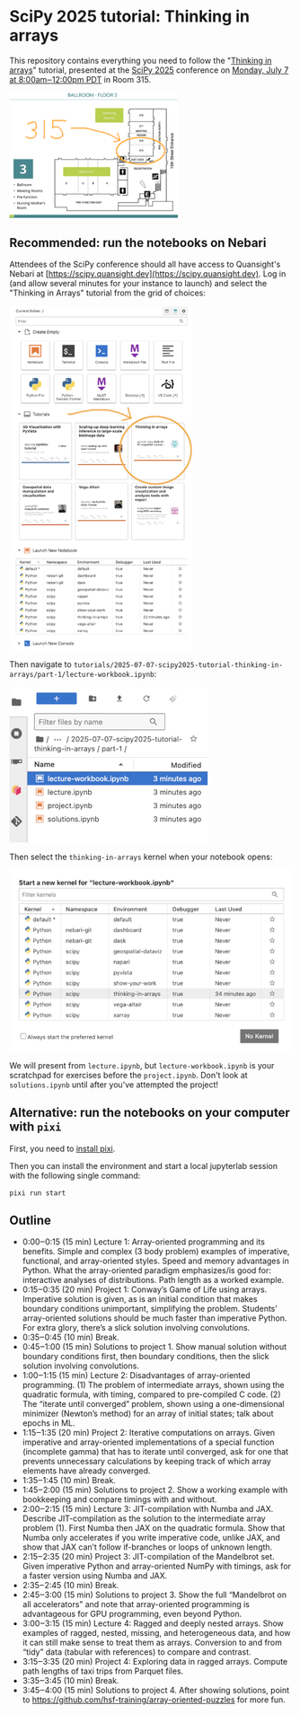 # SciPy 2025 tutorial: Thinking in arrays

This repository contains everything you need to follow the "[Thinking in arrays](https://cfp.scipy.org/scipy2025/talk/MP7C33/)" tutorial, presented at the [SciPy 2025](https://www.scipy2025.scipy.org/) conference on [Monday, July 7 at 8:00am‒12:00pm PDT](https://www.scipy2025.scipy.org/schedule) in Room 315.

<img src="img/conference-room-315.png" style="width: 300px; max-width: 100%;">

## Recommended: run the notebooks on Nebari

Attendees of the SciPy conference should all have access to Quansight's Nebari at [https://scipy.quansight.dev](https://scipy.quansight.dev). Log in (and allow several minutes for your instance to launch) and select the "Thinking in Arrays" tutorial from the grid of choices:

<img src="img/nebari-panel.png" style="width: 328px; max-width: 100%;">

Then navigate to `tutorials/2025-07-07-scipy2025-tutorial-thinking-in-arrays/part-1/lecture-workbook.ipynb`:

<img src="img/nebari-first-notebook.png" style="width: 353px; max-width: 100%;">

Then select the `thinking-in-arrays` kernel when your notebook opens:

<img src="img/nebari-select-kernel.png" style="width: 653px; max-width: 100%;">

We will present from `lecture.ipynb`, but `lecture-workbook.ipynb` is your scratchpad for exercises before the `project.ipynb`. Don't look at `solutions.ipynb` until after you've attempted the project!

## Alternative: run the notebooks on your computer with `pixi`

First, you need to [install pixi](https://pixi.sh/latest/installation/).

Then you can install the environment and start a local jupyterlab session with the following single command:
```shell
pixi run start
```

## Outline

* 0:00‒0:15 (15 min) Lecture 1: Array-oriented programming and its benefits. Simple and complex (3 body problem) examples of imperative, functional, and array-oriented styles. Speed and memory advantages in Python. What the array-oriented paradigm emphasizes/is good for: interactive analyses of distributions. Path length as a worked example.
* 0:15‒0:35 (20 min) Project 1: Conway’s Game of Life using arrays. Imperative solution is given, as is an initial condition that makes boundary conditions unimportant, simplifying the problem. Students’ array-oriented solutions should be much faster than imperative Python. For extra glory, there’s a slick solution involving convolutions.
* 0:35‒0:45 (10 min) Break.
* 0:45‒1:00 (15 min) Solutions to project 1. Show manual solution without boundary conditions first, then boundary conditions, then the slick solution involving convolutions.
* 1:00‒1:15 (15 min) Lecture 2: Disadvantages of array-oriented programming. (1) The problem of intermediate arrays, shown using the quadratic formula, with timing, compared to pre-compiled C code. (2) The “iterate until converged” problem, shown using a one-dimensional minimizer (Newton’s method) for an array of initial states; talk about epochs in ML.
* 1:15‒1:35 (20 min) Project 2: Iterative computations on arrays. Given imperative and array-oriented implementations of a special function (incomplete gamma) that has to iterate until converged, ask for one that prevents unnecessary calculations by keeping track of which array elements have already converged.
* 1:35‒1:45 (10 min) Break.
* 1:45‒2:00 (15 min) Solutions to project 2. Show a working example with bookkeeping and compare timings with and without.
* 2:00‒2:15 (15 min) Lecture 3: JIT-compilation with Numba and JAX. Describe JIT-compilation as the solution to the intermediate array problem (1). First Numba then JAX on the quadratic formula. Show that Numba only accelerates if you write imperative code, unlike JAX, and show that JAX can’t follow if-branches or loops of unknown length.
* 2:15‒2:35 (20 min) Project 3: JIT-compilation of the Mandelbrot set. Given imperative Python and array-oriented NumPy with timings, ask for a faster version using Numba and JAX.
* 2:35‒2:45 (10 min) Break.
* 2:45‒3:00 (15 min) Solutions to project 3. Show the full “Mandelbrot on all accelerators” and note that array-oriented programming is advantageous for GPU programming, even beyond Python.
* 3:00‒3:15 (15 min) Lecture 4: Ragged and deeply nested arrays. Show examples of ragged, nested, missing, and heterogeneous data, and how it can still make sense to treat them as arrays. Conversion to and from “tidy” data (tabular with references) to compare and contrast.
* 3:15‒3:35 (20 min) Project 4: Exploring data in ragged arrays. Compute path lengths of taxi trips from Parquet files.
* 3:35‒3:45 (10 min) Break.
* 3:45‒4:00 (15 min) Solutions to project 4. After showing solutions, point to https://github.com/hsf-training/array-oriented-puzzles for more fun.
